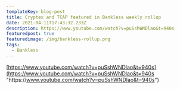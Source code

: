 ```yaml
---
templateKey: blog-post
title: Cryptex and TCAP featured in Bankless weekly rollup
date: 2021-04-11T17:43:32.233Z
description: https://www.youtube.com/watch?v=puSshWNDlao&t=940s
featuredpost: true
featuredimage: /img/bankless-rollup.png
tags:
  - Bankless
---
```

[https://www.youtube.com/watch?v=puSshWNDlao&t=940s](https://www.youtube.com/watch?v=puSshWNDlao&t=940s "https\://www.youtube.com/watch?v=puSshWNDlao&t=940s")